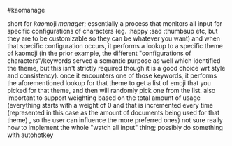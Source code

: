 #kaomanage

short for *kao*moji *manage*r; essentially a process that monitors all input for specific configurations of characters (eg. :happy :sad :thumbsup etc, but they are to be customizable so they can be whatever you want) and when that specific configuration occurs, it performs a lookup to a specific theme of kaomoji (in the prior example, the different "configurations of characters"/keywords served a semantic purpose as well which identified the theme, but this isn't strictly required though it is a good choice wrt style and consistency). once it encounters one of those keywords, it performs the aforementioned lookup for that theme to get a list of emoji that you picked for that theme, and then will randomly pick one from the list. also important to support weighting based on the total amount of usage (everything starts with a weight of 0 and that is incremented every time (represented in this case as the amount of documents being used for that theme) , so the user can influence the more preferred ones) not sure really how to implement the whole "watch all input" thing; possibly do something with autohotkey
